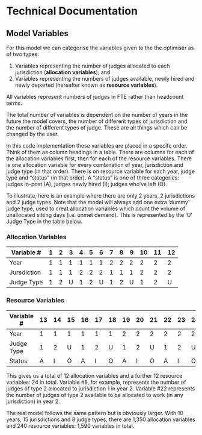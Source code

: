 # Technical Documentation

## Model Variables

For this model we can categorise the variables given to the the optimiser as of 
two types:  
1. Variables representing the number of judges allocated to each jurisdiction 
(**allocation variables**); and  
2. Variables representing the numbers of judges available, newly hired and newly 
departed (hereafter known as **resource variables**).

All variables represent numbers of judges in FTE rather than headcount terms.

The total number of variables is dependent on the number of years in the future 
the model covers, the number of different types of jurisdiction and the number 
of different types of judge. These are all things which can be changed by the user.

In this code implementation these variables are placed in a specifc order. Think 
of them as column headings in a table. There are columns for each of the allocation 
variables first, then for each of the resource variables. There is one allocation 
variable for every combination of year, jurisdiction and judge type (in that 
order). There is on resource variable for each year, judge type and “status” (in 
that order). A “status” is one of three categories: judges in-post (A); judges 
newly hired (I); judges who’ve left (O).

To illustrate, here is an example where there are only 2 years, 2 jurisdictions 
and 2 judge types. Note that the model will always add one extra ‘dummy’ judge 
type, used to creat allocation variables which count the volume of unallocated 
sitting days (i.e. unmet demand). This is represented by the ‘U’ Judge Type in 
the table below.

### Allocation Variables

Variable #  | 1 | 2 | 3 | 4 | 5 | 6 | 7 | 8 | 9 | 10 | 11 | 12 
------------|---|---|---|---|---|---|---|---|---|----|----|----
Year        | 1 | 1 | 1 | 1 | 1 | 1 | 2 | 2 | 2 |  2 |  2 |  2 
Jursdiction | 1 | 1 | 1 | 2 | 2 | 2 | 1 | 1 | 1 |  2 |  2 |  2 
Judge Type  | 1 | 2 | U | 1 | 2 | U | 1 | 2 | U |  1 |  2 |  U 

### Resource Variables

Variable #  | 13 | 14 | 15 | 16 | 17 | 18 | 19 | 20 | 21 | 22 | 23 | 24 
------------|----|----|----|----|----|----|----|----|----|----|----|----
Year        |  1 |  1 |  1 |  1 |  1 |  1 |  2 |  2 |  2 |  2 |  2 |  2 
Judge Type  |  1 |  2 |  U |  1 |  2 |  U |  1 |  2 |  U |  1 |  2 |  U 
Status      |  A |  I |  O |  A |  I |  O |  A |  I |  O |  A |  I |  O 

This gives us a total of 12 allocation variables and a further 12 resource 
variables: 24 in total. Variable #8, for example, represents the number of 
judges of type 2 allocated to jurisdiction 1 in year 2. Variable #22 represents 
the number of judges of type 2 available to be allocated to work (in any 
jurisdiction) in year 2.

The real model follows the same pattern but is obviously larger. With 10 years, 
15 jurisdictions and 8 judge types, there are 1,350 allocation variables and 240 
resource variables: 1,590 variables in total.
